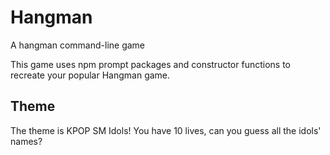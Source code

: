 # Hangman
A hangman command-line game

This game uses npm prompt packages and constructor functions to recreate your popular Hangman game.

## Theme
The theme is KPOP SM Idols! You have 10 lives, can you guess all the idols' names?